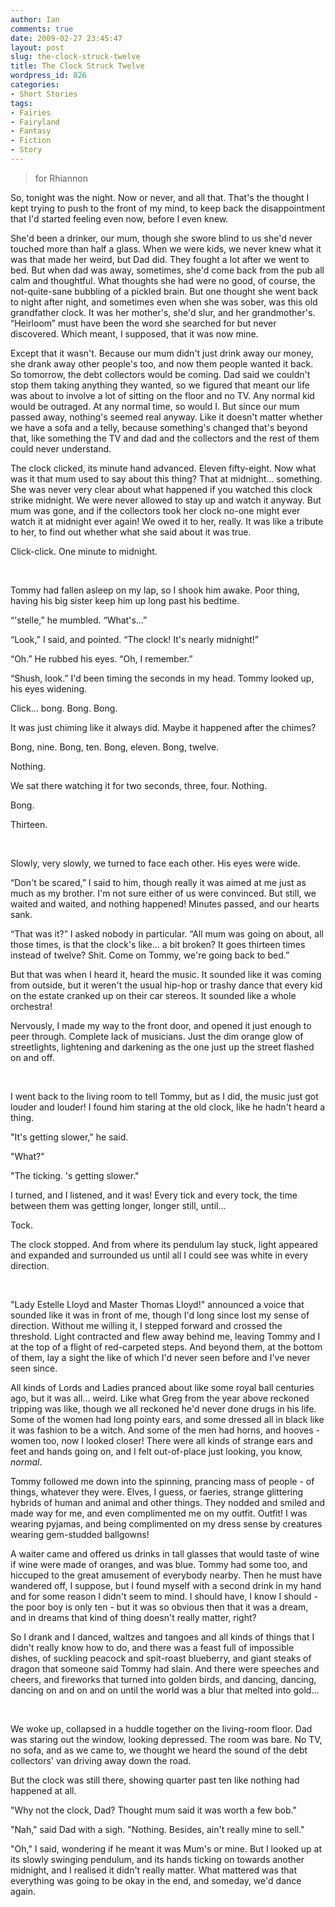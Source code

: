 ```yaml
---
author: Ian
comments: true
date: 2009-02-27 23:45:47
layout: post
slug: the-clock-struck-twelve
title: The Clock Struck Twelve
wordpress_id: 826
categories:
- Short Stories
tags:
- Fairies
- Fairyland
- Fantasy
- Fiction
- Story
---
```


> for Rhiannon<br/>

<div class="story" markdown="1">
<p>So, tonight was the night.  Now or never, and all that.  That&#039;s the thought I kept trying to push to the front of my mind, to keep back the disappointment that I&#039;d started feeling even now, before I even knew.</p>
<p>She&#039;d been a drinker, our mum, though she swore blind to us she&#039;d never touched more than half a glass.  When we were kids, we never knew what it was that made her weird, but Dad did.  They fought a lot after we went to bed.  But when dad was away, sometimes, she&#039;d come back from the pub all calm and thoughtful.  What thoughts she had were no good, of course, the not-quite-sane bubbling of a pickled brain.  But one thought she went back to night after night, and sometimes even when she was sober, was this old grandfather clock.  It was her mother&#039;s, she&#039;d slur, and her grandmother&#039;s.  “Heirloom” must have been the word she searched for but never discovered.  Which meant, I supposed, that it was now mine.</p>
<p>Except that it wasn&#039;t.  Because our mum didn&#039;t just drink away our money, she drank away other people&#039;s too, and now them people wanted it back.  So tomorrow, the debt collectors would be coming.  Dad said we couldn&#039;t stop them taking anything they wanted, so we figured that meant our life was about to involve a lot of sitting on the floor and no TV.  Any normal kid would be outraged.  At any normal time, so would I.  But since our mum passed away, nothing&#039;s seemed real anyway.  Like it doesn&#039;t matter whether we have a sofa and a telly, because something&#039;s changed that&#039;s beyond that, like something the TV and dad and the collectors and the rest of them could never understand.</p>
<p>The clock clicked, its minute hand advanced.  Eleven fifty-eight.  Now what was it that mum used to say about this thing?  That at midnight... something.  She was never very clear about what happened if you watched this clock strike midnight.  We were never allowed to stay up and watch it anyway.  But mum was gone, and if the collectors took her clock no-one might ever watch it at midnight ever again!  We owed it to her, really.  It was like a tribute to her, to find out whether what she said about it was true.</p>
<p>Click-click.  One minute to midnight.</p>
<br />
<p>Tommy had fallen asleep on my lap, so I shook him awake.  Poor thing, having his big sister keep him up long past his bedtime.</p>
<p>“&#039;stelle,” he mumbled.  “What&#039;s...”</p>
<p>“Look,” I said, and pointed.  “The clock!  It&#039;s nearly midnight!”</p>
<p>“Oh.”  He rubbed his eyes.  “Oh, I remember.”</p>
<p>“Shush, look.”  I&#039;d been timing the seconds in my head.  Tommy looked up, his eyes widening.</p>
<p>Click... bong.  Bong.  Bong.</p>
<p>It was just chiming like it always did.  Maybe it happened after the chimes?</p>
<p>Bong, nine.  Bong, ten.  Bong, eleven.  Bong, twelve.</p>
<p>Nothing.</p>
<p>We sat there watching it for two seconds, three, four.  Nothing.</p>
<p>Bong.</p>
<p>Thirteen.</p>
<br />
<p>Slowly, very slowly, we turned to face each other.  His eyes were wide.</p>
<p>“Don&#039;t be scared,” I said to him, though really it was aimed at me just as much as my brother.  I&#039;m not sure either of us were convinced.  But still, we waited and waited, and nothing happened!  Minutes passed, and our hearts sank.</p>
<p>“That was it?” I asked nobody in particular.  “All mum was going on about, all those times, is that the clock&#039;s like... a bit broken?  It goes thirteen times instead of twelve?  Shit.  Come on Tommy, we&#039;re going back to bed.”</p>
<p>But that was when I heard it, heard the music.  It sounded like it was coming from outside, but it weren&#039;t the usual hip-hop or trashy dance that every kid on the estate cranked up on their car stereos.  It sounded like a whole orchestra!</p>
<p>Nervously, I made my way to the front door, and opened it just enough to peer through.  Complete lack of musicians.  Just the dim orange glow of streetlights, lightening and darkening as the one just up the street flashed on and off.</p>
<br />
<p>I went back to the living room to tell Tommy, but as I did, the music just got louder and louder!  I found him staring at the old clock, like he hadn&#039;t heard a thing.</p>
<p>"It&#039;s getting slower," he said.</p>
<p>"What?"</p>
<p>"The ticking.  &#039;s getting slower."</p>
<p>I turned, and I listened, and it was!  Every tick and every tock, the time between them was getting longer, longer still, until...</p>
<p>Tock.</p>
<p>The clock stopped.  And from where its pendulum lay stuck, light appeared and expanded and surrounded us until all I could see was white in every direction.</p>
<br />
<p>"Lady Estelle Lloyd and Master Thomas Lloyd!" announced a voice that sounded like it was in front of me, though I&#039;d long since lost my sense of direction.  Without me willing it, I stepped forward and crossed the threshold.  Light contracted and flew away behind me, leaving Tommy and I at the top of a flight of red-carpeted steps.  And beyond them, at the bottom of them, lay a sight the like of which I&#039;d never seen before and I&#039;ve never seen since.</p>
<p>All kinds of Lords and Ladies pranced about like some royal ball centuries ago, but it was all... weird.  Like what Greg from the year above reckoned tripping was like, though we all reckoned he&#039;d never done drugs in his life.  Some of the women had long pointy ears, and some dressed all in black like it was fashion to be a witch.  And some of the men had horns, and hooves - women too, now I looked closer!  There were all kinds of strange ears and feet and hands going on, and I felt out-of-place just looking, you know, <i>normal</i>.</p>
<p>Tommy followed me down into the spinning, prancing mass of people - of things, whatever they were.  Elves, I guess, or faeries, strange glittering hybrids of human and animal and other things.  They nodded and smiled and made way for me, and even complimented me on my outfit.  Outfit!  I was wearing pyjamas, and being complimented on my dress sense by creatures wearing gem-studded ballgowns!</p>
<p>A waiter came and offered us drinks in tall glasses that would taste of wine if wine were made of oranges, and was blue.  Tommy had some too, and hiccuped to the great amusement of everybody nearby.  Then he must have wandered off, I suppose, but I found myself with a second drink in my hand and for some reason I didn&#039;t seem to mind.  I should have, I know I should - the poor boy is only ten - but it was so obvious then that it was a dream, and in dreams that kind of thing doesn&#039;t really matter, right?</p>
<p>So I drank and I danced, waltzes and tangoes and all kinds of things that I didn&#039;t really know how to do, and there was a feast full of impossible dishes, of suckling peacock and spit-roast blueberry, and giant steaks of dragon that someone said Tommy had slain.  And there were speeches and cheers, and fireworks that turned into golden birds, and dancing, dancing, dancing on and on and on until the world was a blur that melted into gold...</p>
<br />
<p>We woke up, collapsed in a huddle together on the living-room floor.  Dad was staring out the window, looking depressed.  The room was bare.  No TV, no sofa, and as we came to, we thought we heard the sound of the debt collectors&#039; van driving away down the road.</p>
<p>But the clock was still there, showing quarter past ten like nothing had happened at all.</p>
<p>"Why not the clock, Dad?  Thought mum said it was worth a few bob."</p>
<p>"Nah," said Dad with a sigh.  "Nothing.  Besides, ain&#039;t really mine to sell."</p>
<p>"Oh," I said, wondering if he meant it was Mum&#039;s or mine.  But I looked up at its slowly swinging pendulum, and its hands ticking on towards another midnight, and I realised it didn&#039;t really matter.  What mattered was that everything was going to be okay in the end, and someday, we&#039;d dance again.</p>
</div>
